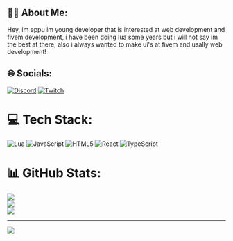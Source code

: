 ## 🧑‍💻 About Me: 
Hey, im eppu im young developer that is interested at web development and fivem development, i have been doing lua some years but i will not say im the best at there, also i always wanted to make ui's at fivem and usally web development!


## 🌐 Socials:
[![Discord](https://img.shields.io/badge/Discord-%237289DA.svg?logo=discord&logoColor=white)](https://discord.gg/https://discord.gg/R34NSUhGUV) [![Twitch](https://img.shields.io/badge/Twitch-%239146FF.svg?logo=Twitch&logoColor=white)](https://twitch.tv/eppuval) 

# 💻 Tech Stack:
![Lua](https://img.shields.io/badge/lua-%232C2D72.svg?style=for-the-badge&logo=lua&logoColor=white) ![JavaScript](https://img.shields.io/badge/javascript-%23323330.svg?style=for-the-badge&logo=javascript&logoColor=%23F7DF1E) ![HTML5](https://img.shields.io/badge/html5-%23E34F26.svg?style=for-the-badge&logo=html5&logoColor=white) ![React](https://img.shields.io/badge/react-%2320232a.svg?style=for-the-badge&logo=react&logoColor=%2361DAFB) ![TypeScript](https://img.shields.io/badge/typescript-%23007ACC.svg?style=for-the-badge&logo=typescript&logoColor=white)
# 📊 GitHub Stats:
![](https://github-readme-stats.vercel.app/api?username=EppuDevelopment&theme=blue_navy&hide_border=false&include_all_commits=false&count_private=false)<br/>
![](https://github-readme-streak-stats.herokuapp.com/?user=EppuDevelopment&theme=blue_navy&hide_border=false)<br/>
![](https://github-readme-stats.vercel.app/api/top-langs/?username=EppuDevelopment&theme=blue_navy&hide_border=false&include_all_commits=false&count_private=false&layout=compact)

---
[![](https://visitcount.itsvg.in/api?id=EppuDevelopment&icon=5&color=1)](https://visitcount.itsvg.in)

<!-- Proudly created with GPRM ( https://gprm.itsvg.in ) -->
